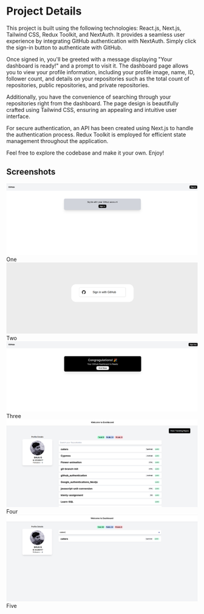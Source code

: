 # Project Details

This project is built using the following technologies: React.js, Next.js, Tailwind CSS, Redux
Toolkit, and NextAuth. It provides a seamless user experience by integrating GitHub
authentication with NextAuth. Simply click the sign-in button to authenticate with GitHub.

Once signed in, you'll be greeted with a message displaying "Your dashboard is ready!" and a
prompt to visit it. The dashboard page allows you to view your profile information, including
your profile image, name, ID, follower count, and details on your repositories such as the total
count of repositories, public repositories, and private repositories.

Additionally, you have the convenience of searching through your repositories right from the
dashboard. The page design is beautifully crafted using Tailwind CSS, ensuring an appealing
and intuitive user interface.

For secure authentication, an API has been created using Next.js to handle the
authentication process. Redux Toolkit is employed for efficient state management throughout the application.

Feel free to explore the codebase and make it your own. Enjoy!

## Screenshots

![screen 1](/public/screen1.png) One
![screen 2](/public/screen2.png) Two
![screen 3](/public/screen3.png) Three
![screen 4](/public/screen4.png) Four
![screen 5](/public/screen5.png) Five
